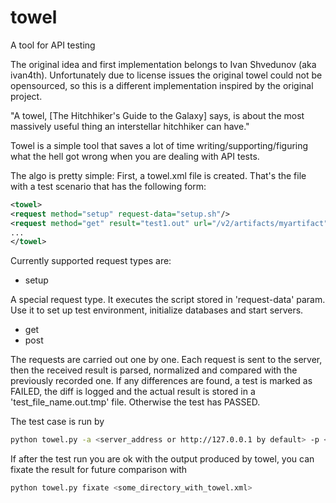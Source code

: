 # towel
A tool for API testing

The original idea and first implementation belongs to Ivan Shvedunov (aka ivan4th). Unfortunately due to license issues the
original towel could not be opensourced, so this is a different implementation inspired by the original project.

"A towel, [The Hitchhiker's Guide to the Galaxy] says, is about the most massively useful thing an interstellar hitchhiker can have."

Towel is a simple tool that saves a lot of time writing/supporting/figuring what the hell got wrong when you are dealing
with API tests. 

The algo is pretty simple:
First, a towel.xml file is created. That's the file with a test scenario that has the following form:
```xml
<towel>
<request method="setup" request-data="setup.sh"/>
<request method="get" result="test1.out" url="/v2/artifacts/myartifact" content-type="application/json"/>
...
</towel>
```
Currently supported request types are:
* setup 

 A special request type. It executes the script stored in 'request-data' param. 
 Use it to set up test environment, initialize databases and start servers.  
* get
* post

The requests are carried out one by one. Each request is sent to the server, then the received result is parsed, normalized
and compared with the previously recorded one. If any differences are found, a test is marked as FAILED, the diff is
logged and the actual result is stored in a 'test_file_name.out.tmp' file. Otherwise the test has PASSED.

The test case is run by 
```bash
python towel.py -a <server_address or http://127.0.0.1 by default> -p <server_port or 9292 by default> run <some_directory_with_towel.xml>
```
If after the test run you are ok with the output produced by towel, you can fixate the result for future comparison with
```bash
python towel.py fixate <some_directory_with_towel.xml>
```
